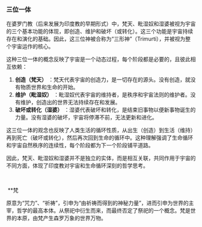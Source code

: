 ---
---
### 三位一体

在婆罗门教（后来发展为印度教的早期形式）中，梵天、毗湿奴和湿婆被视为宇宙的三个基本功能的体现，即创造、维护和破坏（或转化）。这三个功能是宇宙持续存在和演化的基础。因此，这三位神被合称为“三形神”（Trimurti），并被视为整个宇宙运作的核心。

这种三位一体的概念反映了宇宙是一个动态过程，每个阶段都是必要的，且彼此相互依赖：

1. **创造（梵天）** ：梵天代表宇宙的创造力，是一切存在的源头。没有创造，就没有物质世界和生命的开始。
2. **维护（毗湿奴）** ：毗湿奴代表宇宙的维持者，是秩序和宇宙法则的维护者。没有维护，创造出的世界无法持续存在和发展。
3. **破坏或转化（湿婆）** ：湿婆代表破坏和转化，是结束旧事物以便新事物诞生的力量。没有湿婆的破坏，宇宙将停滞不前，无法更新和进化。

这三位一体的观念也反映了人类生活的循环性质，从出生（创造）到生活（维持）再到死亡（破坏或转化），然后再次回到生命的循环中。这种理解强调了生命循环和宇宙自然秩序的连续性，每个阶段都为下一个阶段铺平道路。

因此，梵天、毗湿奴和湿婆并不是独立的实体，而是相互关联，共同作用于宇宙的不同方面，体现了印度教对宇宙和生命循环深刻的哲学思考。

‍‍




‍
**梵

原意为“咒力”、“祈祷”，引申为“由祈祷而得到的神秘力量”，进而引申为世界的主宰，哲学的最高本体。从祭祀中衍生而来，而最终否定了祭祀的一个概念。梵是世界的本原，由梵产生森罗万象的世界万物。
